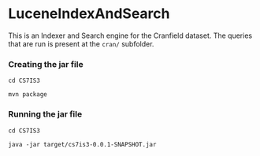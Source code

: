 # LuceneIndexAndSearch

This is an Indexer and Search engine for the Cranfield dataset. The queries that are run is present at the `cran/` subfolder.

### Creating the jar file
`cd CS7IS3`

`mvn package`

### Running the jar file
`cd CS7IS3`

`java -jar target/cs7is3-0.0.1-SNAPSHOT.jar`
